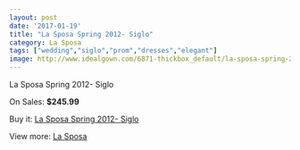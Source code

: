 ```yaml
---
layout: post
date: '2017-01-19'
title: "La Sposa Spring 2012- Siglo"
category: La Sposa
tags: ["wedding","siglo","prom","dresses","elegant"]
image: http://www.idealgown.com/6871-thickbox_default/la-sposa-spring-2012-siglo.jpg
---
```

La Sposa Spring 2012- Siglo

On Sales: **$245.99**
<a href="https://www.idealgown.com/en/la-sposa/2943-la-sposa-spring-2012-siglo.html"><amp-img layout="responsive" width="600" height="600" src="//www.idealgown.com/6871-thickbox_default/la-sposa-spring-2012-siglo.jpg" alt="La Sposa Spring 2012- Siglo 0" /></a>
<a href="https://www.idealgown.com/en/la-sposa/2943-la-sposa-spring-2012-siglo.html"><amp-img layout="responsive" width="600" height="600" src="//www.idealgown.com/6873-thickbox_default/la-sposa-spring-2012-siglo.jpg" alt="La Sposa Spring 2012- Siglo 1" /></a>
<a href="https://www.idealgown.com/en/la-sposa/2943-la-sposa-spring-2012-siglo.html"><amp-img layout="responsive" width="600" height="600" src="//www.idealgown.com/6872-thickbox_default/la-sposa-spring-2012-siglo.jpg" alt="La Sposa Spring 2012- Siglo 2" /></a>

Buy it: [La Sposa Spring 2012- Siglo](https://www.idealgown.com/en/la-sposa/2943-la-sposa-spring-2012-siglo.html "La Sposa Spring 2012- Siglo")

View more: [La Sposa](https://www.idealgown.com/en/35-la-sposa "La Sposa")